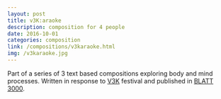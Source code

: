 ```yaml
---
layout: post
title: v3K:araoke
description: composition for 4 people
date: 2016-10-01
categories: composition
link: /compositions/v3karaoke.html
img: /v3karaoke.jpg
---
```


Part of a series of 3 text based compositions exploring body and mind processes. Written in response to [V3K](http://www.verantwortung3000.de/) festival and published in [BLATT 3000](www.blatt3000.de). 